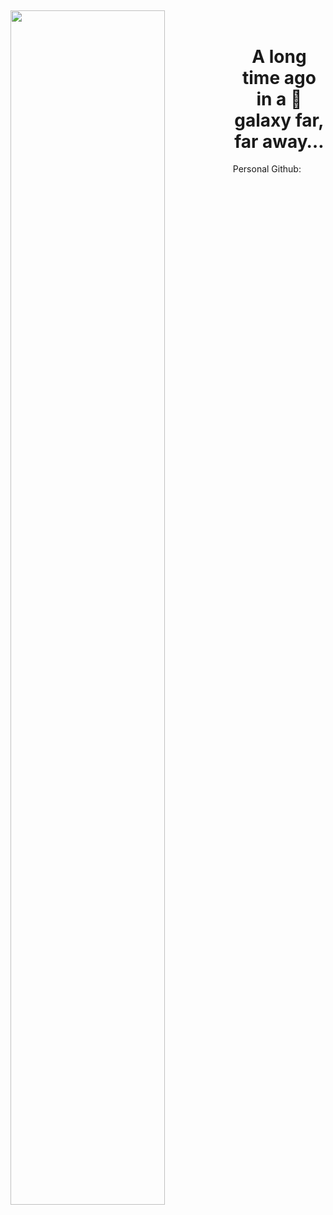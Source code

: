 ##
 
 <img align="left" src="https://user-images.githubusercontent.com/65187002/144930161-2f783401-8d27-4fdf-a2f7-cc0ba32f1f1f.gif" width="70%" style="display:inline;">
 <br>
<p align="center">
    <h1 align="center">A long time ago in a 🌌 galaxy far, far away…</h1>
</p>

Personal Github: 
